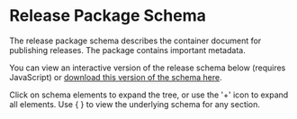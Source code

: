 # Release Package Schema

The release package schema describes the container document for publishing releases. The package contains important metadata.

You can view an interactive version of the release schema below (requires JavaScript) or [download this version of the schema here](../../../../release-package-schema.json).

Click on schema elements to expand the tree, or use the '+' icon to expand all elements. Use { } to view the underlying schema for any section.

<script src="../../_static/docson/widget.js" data-schema="../../release-package-schema.json"></script>
